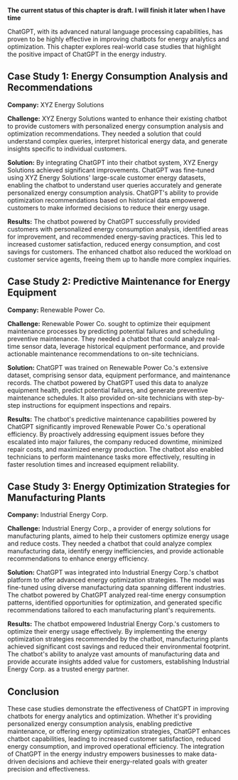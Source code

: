 **The current status of this chapter is draft. I will finish it later when I have time**

ChatGPT, with its advanced natural language processing capabilities, has proven to be highly effective in improving chatbots for energy analytics and optimization. This chapter explores real-world case studies that highlight the positive impact of ChatGPT in the energy industry.

Case Study 1: Energy Consumption Analysis and Recommendations
-------------------------------------------------------------

**Company:** XYZ Energy Solutions

**Challenge:** XYZ Energy Solutions wanted to enhance their existing chatbot to provide customers with personalized energy consumption analysis and optimization recommendations. They needed a solution that could understand complex queries, interpret historical energy data, and generate insights specific to individual customers.

**Solution:** By integrating ChatGPT into their chatbot system, XYZ Energy Solutions achieved significant improvements. ChatGPT was fine-tuned using XYZ Energy Solutions' large-scale customer energy datasets, enabling the chatbot to understand user queries accurately and generate personalized energy consumption analysis. ChatGPT's ability to provide optimization recommendations based on historical data empowered customers to make informed decisions to reduce their energy usage.

**Results:** The chatbot powered by ChatGPT successfully provided customers with personalized energy consumption analysis, identified areas for improvement, and recommended energy-saving practices. This led to increased customer satisfaction, reduced energy consumption, and cost savings for customers. The enhanced chatbot also reduced the workload on customer service agents, freeing them up to handle more complex inquiries.

Case Study 2: Predictive Maintenance for Energy Equipment
---------------------------------------------------------

**Company:** Renewable Power Co.

**Challenge:** Renewable Power Co. sought to optimize their equipment maintenance processes by predicting potential failures and scheduling preventive maintenance. They needed a chatbot that could analyze real-time sensor data, leverage historical equipment performance, and provide actionable maintenance recommendations to on-site technicians.

**Solution:** ChatGPT was trained on Renewable Power Co.'s extensive dataset, comprising sensor data, equipment performance, and maintenance records. The chatbot powered by ChatGPT used this data to analyze equipment health, predict potential failures, and generate preventive maintenance schedules. It also provided on-site technicians with step-by-step instructions for equipment inspections and repairs.

**Results:** The chatbot's predictive maintenance capabilities powered by ChatGPT significantly improved Renewable Power Co.'s operational efficiency. By proactively addressing equipment issues before they escalated into major failures, the company reduced downtime, minimized repair costs, and maximized energy production. The chatbot also enabled technicians to perform maintenance tasks more effectively, resulting in faster resolution times and increased equipment reliability.

Case Study 3: Energy Optimization Strategies for Manufacturing Plants
---------------------------------------------------------------------

**Company:** Industrial Energy Corp.

**Challenge:** Industrial Energy Corp., a provider of energy solutions for manufacturing plants, aimed to help their customers optimize energy usage and reduce costs. They needed a chatbot that could analyze complex manufacturing data, identify energy inefficiencies, and provide actionable recommendations to enhance energy efficiency.

**Solution:** ChatGPT was integrated into Industrial Energy Corp.'s chatbot platform to offer advanced energy optimization strategies. The model was fine-tuned using diverse manufacturing data spanning different industries. The chatbot powered by ChatGPT analyzed real-time energy consumption patterns, identified opportunities for optimization, and generated specific recommendations tailored to each manufacturing plant's requirements.

**Results:** The chatbot empowered Industrial Energy Corp.'s customers to optimize their energy usage effectively. By implementing the energy optimization strategies recommended by the chatbot, manufacturing plants achieved significant cost savings and reduced their environmental footprint. The chatbot's ability to analyze vast amounts of manufacturing data and provide accurate insights added value for customers, establishing Industrial Energy Corp. as a trusted energy partner.

Conclusion
----------

These case studies demonstrate the effectiveness of ChatGPT in improving chatbots for energy analytics and optimization. Whether it's providing personalized energy consumption analysis, enabling predictive maintenance, or offering energy optimization strategies, ChatGPT enhances chatbot capabilities, leading to increased customer satisfaction, reduced energy consumption, and improved operational efficiency. The integration of ChatGPT in the energy industry empowers businesses to make data-driven decisions and achieve their energy-related goals with greater precision and effectiveness.
